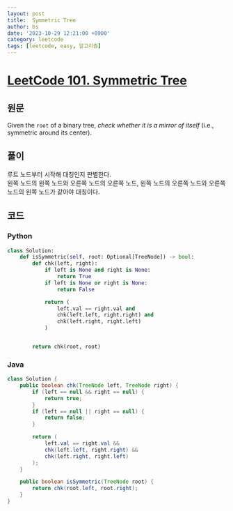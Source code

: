 ```yaml
---
layout: post
title:  Symmetric Tree
author: bs
date: '2023-10-29 12:21:00 +0900'
category: leetcode
tags: [leetcode, easy, 알고리즘]
---
```


# [LeetCode 101. Symmetric Tree](https://leetcode.com/problems/symmetric-tree/)

## 원문
Given the `root` of a binary tree, *check whether it is a mirror of itself* (i.e., symmetric around its center).

## 풀이
루트 노드부터 시작해 대칭인지 판별한다.<br>
왼쪽 노드의 왼쪽 노드와 오른쪽 노드의 오른쪽 노드, 왼쪽 노드의 오른쪽 노드와 오른쪽 노드의 왼쪽 노드가 같아야 대칭이다.

## 코드
### Python
```python
class Solution:
    def isSymmetric(self, root: Optional[TreeNode]) -> bool:
        def chk(left, right):
            if left is None and right is None:
                return True
            if left is None or right is None:
                return False

            return (
                left.val == right.val and
                chk(left.left, right.right) and
                chk(left.right, right.left)
            )


        return chk(root, root)
```

### Java
```java
class Solution {
    public boolean chk(TreeNode left, TreeNode right) {
        if (left == null && right == null) {
            return true;
        }
        if (left == null || right == null) {
            return false;
        }

        return (
            left.val == right.val &&
            chk(left.left, right.right) &&
            chk(left.right, right.left)
        );
    }

    public boolean isSymmetric(TreeNode root) {
        return chk(root.left, root.right);
    }
}
```